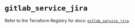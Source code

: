# `gitlab_service_jira`

Refer to the Terraform Registry for docs: [`gitlab_service_jira`](https://registry.terraform.io/providers/gitlabhq/gitlab/16.7.0/docs/resources/service_jira).
